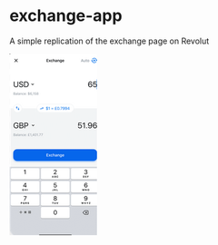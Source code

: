 # exchange-app

A simple replication of the exchange page on Revolut 

![Image of Revolut Exchange](https://github.com/michael-whelan/exchange-app/blob/master/image.png)


